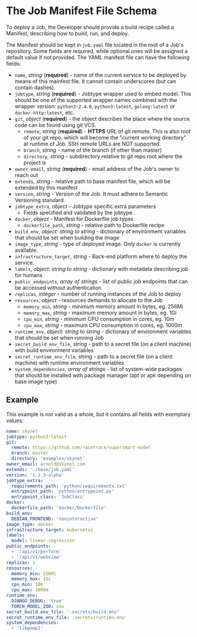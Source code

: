 # The Job Manifest File Schema

To deploy a Job, the Developer should provide a build recipe called a Manifest,
describing how to build, run, and deploy.

The Manifest should be kept in `job.yaml` file located in the root of a Job's
repository. Some fields are required, while optional ones will be assigned a
default value if not provided. The YAML manifest file can have the following
fields:

- `name`, *string* (**required**) - name of the current service to be deployed by means of
  this mainfest file. It cannot contain underscores (but can contain dashes).
- `jobtype`, *string* (**required**) - Jobtype wrapper used to embed model. This should be one
  of the supported wrapper names combined with the wrapper version:
  `python3:2.4.0`, `python3:latest`, `golang:latest` or `docker-http:latest`, etc.
- `git`, *object* (**required**) - the object describes the place where the source code can be
  found using git VCS.
    - `remote`, *string* (**required**) - **HTTPS** URL of git remote. This is also root of your
      git repo, which will become the "current working directory" at runtime of Job.
      SSH remote URLs are NOT supported.
    - `branch`, *string* - name of the branch (if other than master)
    - `directory`, *string* - subdirectory relative to git repo root where the project is
- `owner_email`, *string* (**required**) - email address of the Job's owner to reach out
- `extends`, *string* - relative path to base manifest file, which will be extended by this manifest
- `version`, *string* - Version of the Job. It must adhere to Semantic Versioning standard.
- `jobtype_extra`, *object* - Jobtype specific extra parameters
    - Fields specified and validated by the jobtype.
- `docker`, *object* - Manifest for Dockerfile job types
    - `dockerfile_path`, *string* - relative path to Dockerfile recipe
- `build_env`, *object: string to string* - dictionary of environment variables that should be set when building the image
- `image_type`, *string* - type of deployed image. Only `docker` is currently available.
- `infrastructure_target`, *string* - Back-end platform where to deploy the service.
- `labels`, *object: string to string* - dictionary with metadata describing job for humans
- `public_endpoints`, *array of strings* - list of public job endpoints that can be accessed without authentication
- `replicas`, *integer* - number of running instances of the Job to deploy
- `resources`, *object* - resources demands to allocate to the Job
    - `memory_min`, *string* - minimum memory amount in bytes, eg. 256Mi
    - `memory_max`, *string* - maximum memory amount in bytes, eg. 1Gi
    - `cpu_min`, *string* - minimum CPU consumption in cores, eg. 10m
    - `cpu_max`, *string* - maximum CPU consumption in cores, eg. 1000m
- `runtime_env`, *object: string to string* - dictionary of environment variables that should be set when running Job
- `secret_build_env_file`, *string* - path to a secret file (on a client machine) with build environment variables
- `secret_runtime_env_file`, *string* - path to a secret file (on a client machine) with runtime environment variables
- `system_dependencies`, *array of strings* - list of system-wide packages that should be installed with package manager
  (apt or apk depending on base image type)

## Example
This example is not valid as a whole, but it contains all fields with exemplary values:
```yaml
name: skynet
jobtype: python3:latest
git:
  remote: https://github.com/racetrack/supersmart-model
  branch: master
  directory: 'examples/skynet'
owner_email: arnold@skynet.com
extends: './base/job.yaml'
version: '1.2.3-alpha'
jobtype_extra:
  requirements_path: 'python/requirements.txt'
  entrypoint_path: 'python/entrypoint.py'
  entrypoint_class: 'JobClazz'
docker:
  dockerfile_path: 'docker/Dockerfile'
build_env:
  DEBIAN_FRONTEND: 'noninteractive'
image_type: docker
infrastructure_target: kubernetes
labels:
  model: linear-regression
public_endpoints:
  - '/api/v1/perform'
  - '/api/v1/webview'
replicas: 1
resources:
  memory_min: 256Mi
  memory_max: 1Gi
  cpu_min: 10m
  cpu_max: 1000m
runtime_env:
  DJANGO_DEBUG: 'true'
  TORCH_MODEL_ZOO: zoo
secret_build_env_file: '.secrets/build.env'
secret_runtime_env_file: .secrets/runtime.env'
system_dependencies:
  - 'libgomp1'
```
